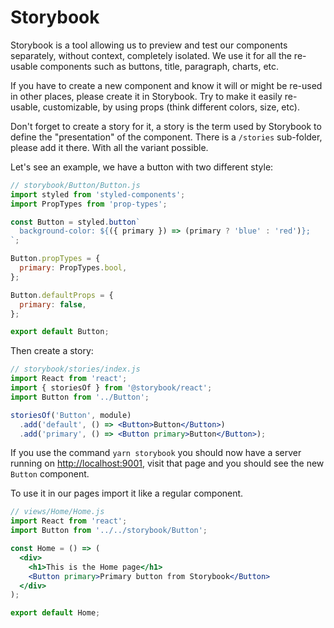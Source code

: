 # Storybook

Storybook is a tool allowing us to preview and test our components separately, without context, completely isolated. We use it for all the re-usable components such as buttons, title, paragraph, charts, etc.

If you have to create a new component and know it will or might be re-used in other places, please create it in Storybook. Try to make it easily re-usable, customizable, by using props (think different colors, size, etc).

Don't forget to create a story for it, a story is the term used by Storybook to define the "presentation" of the component. There is a `/stories` sub-folder, please add it there. With all the variant possible.

Let's see an example, we have a button with two different style:

```js
// storybook/Button/Button.js
import styled from 'styled-components';
import PropTypes from 'prop-types';

const Button = styled.button`
  background-color: ${({ primary }) => (primary ? 'blue' : 'red')};
`;

Button.propTypes = {
  primary: PropTypes.bool,
};

Button.defaultProps = {
  primary: false,
};

export default Button;
```

Then create a story:

```jsx
// storybook/stories/index.js
import React from 'react';
import { storiesOf } from '@storybook/react';
import Button from '../Button';

storiesOf('Button', module)
  .add('default', () => <Button>Button</Button>)
  .add('primary', () => <Button primary>Button</Button>);
```

If you use the command `yarn storybook` you should now have a server running on [http://localhost:9001](http://localhost:9001), visit that page and you should see the new `Button` component.

To use it in our pages import it like a regular component.

```jsx
// views/Home/Home.js
import React from 'react';
import Button from '../../storybook/Button';

const Home = () => (
  <div>
    <h1>This is the Home page</h1>
    <Button primary>Primary button from Storybook</Button>
  </div>
);

export default Home;
```

